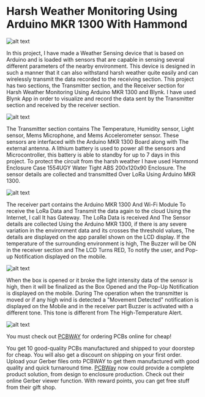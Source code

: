 # Harsh Weather Monitoring Using Arduino MKR 1300 With Hammond

![alt text](https://hackster.imgix.net/uploads/attachments/1518040/_YpEV1ELHnE.blob?auto=compress%2Cformat&w=900&h=675&fit=min)

In this project, I have made a Weather Sensing device that is based on Arduino and is loaded with sensors that are capable in sensing several different parameters of the nearby environment. This device is designed in such a manner that it can also withstand harsh weather quite easily and can wirelessly transmit the data recorded to the receiving section. This project has two sections, the Transmitter section, and the Receiver section for Harsh Weather Monitoring Using Arduino MKR 1300 and Blynk.
I have used Blynk App in order to visualize and record the data sent by the Transmitter section and received by the receiver section.

![alt text](https://hackster.imgix.net/uploads/attachments/1518042/image_3YSYibN1yG.png?auto=compress%2Cformat&w=740&h=555&fit=max)

The Transmitter section contains The Temperature, Humidity sensor, Light sensor, Mems Microphone, and Mems Accelerometer sensor. These sensors are interfaced with the Arduino MKR 1300 Board along with The external antenna. A lithium battery is used to power all the sensors and Microcontroller, this battery is able to standby for up to 7 days in this project. To protect the circuit from the harsh weather I have used Hammond Enclosure Case 1554UGY Water Tight ABS 200x120x90 Enclosure. The sensor details are collected and transmitted Over LoRa Using Arduino MKR 1300.

![alt text](https://hackster.imgix.net/uploads/attachments/1518044/image_unnPvaDv3l.png?auto=compress%2Cformat&w=740&h=555&fit=max)

The receiver part contains the Arduino MKR 1300 And Wi-Fi Module To receive the LoRa Data and Transmit the data again to the cloud Using the Internet, I call It has Gateway. The LoRa Data is received And The Sensor details are collected Using the Arduino MKR 1300, if there is any severe variation in the environment data and its crosses the threshold values, The details are displayed on the app parallel shown on the LCD display. If the temperature of the surrounding environment is high, The Buzzer will be ON in the receiver section and The LCD Turns RED, To notify the user, and Pop-up Notification displayed on the mobile. 

![alt text](https://hackster.imgix.net/uploads/attachments/1518046/image_m9QcmXNYPJ.png?auto=compress%2Cformat&w=740&h=555&fit=max)

When the box is opened or it broke the light intensity data of the sensor is high, then it will be finalized as the Box Opened and the Pop-Up Notification is displayed on the mobile.
During The operation when the transmitter is moved or if any high wind is detected a "Movement Detected" notification is displayed on the Mobile and in the receiver part Buzzer is activated with a different tone. This tone is different from The High-Temperature Alert.

![alt text](https://hackster.imgix.net/uploads/attachments/1518136/8_tJuwoRM3dI.JPG?auto=compress%2Cformat&w=740&h=555&fit=max)

You must check out [PCBWAY](https://www.pcbway.com/) for ordering PCBs online for cheap!

You get 10 good-quality PCBs manufactured and shipped to your doorstep for cheap. You will also get a discount on shipping on your first order. Upload your Gerber files onto PCBWAY to get them manufactured with good quality and quick turnaround time. [PCBWay](https://www.pcbway.com/) now could provide a complete product solution, from design to enclosure production. Check out their online Gerber viewer function. With reward points, you can get free stuff from their gift shop.
